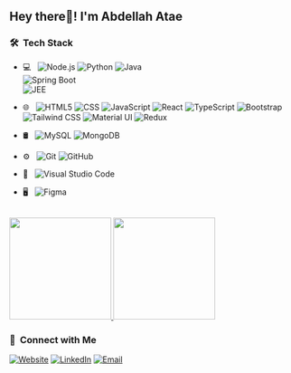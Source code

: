 
<h2> Hey there👋! I'm Abdellah Atae </h2>

<h3> 🛠 &nbsp;Tech Stack</h3>

- 💻 &nbsp;
  ![Node.js](https://img.shields.io/badge/-Node.js-333333?style=flat&logo=node.js)
  ![Python](https://img.shields.io/badge/-Python-333333?style=flat&logo=python)
  ![Java](https://img.shields.io/badge/-Java-333333?style=flat&logo=java&logoColor=white)  
  ![Spring Boot](https://img.shields.io/badge/-Spring%20Boot-333333?style=flat&logo=springboot)  
  ![JEE](https://img.shields.io/badge/-JEE-333333?style=flat&logo=oracle&logoColor=white)  

- 🌐 &nbsp;
  ![HTML5](https://img.shields.io/badge/-HTML5-333333?style=flat&logo=HTML5)
  ![CSS](https://img.shields.io/badge/-CSS3-333333?style=flat&logo=CSS3&logoColor=1572B6)
  ![JavaScript](https://img.shields.io/badge/-JavaScript-333333?style=flat&logo=javascript)
  ![React](https://img.shields.io/badge/-React-333333?style=flat&logo=react)
  ![TypeScript](https://img.shields.io/badge/-TypeScript-333333?style=flat&logo=typescript)
  ![Bootstrap](https://img.shields.io/badge/-Bootstrap-333333?style=flat&logo=bootstrap&logoColor=563D7C)
  ![Tailwind CSS](https://img.shields.io/badge/-TailwindCSS-333333?style=flat&logo=tailwindcss)
  ![Material UI](https://img.shields.io/badge/-MUI-333333?style=flat&logo=mui)
  ![Redux](https://img.shields.io/badge/-Redux-333333?style=flat&logo=redux)
- 🛢 &nbsp;
  ![MySQL](https://img.shields.io/badge/-MySQL-333333?style=flat&logo=mysql)
  ![MongoDB](https://img.shields.io/badge/-MongoDB-333333?style=flat&logo=mongodb)
- ⚙️ &nbsp;
  ![Git](https://img.shields.io/badge/-Git-333333?style=flat&logo=git)
  ![GitHub](https://img.shields.io/badge/-GitHub-333333?style=flat&logo=github)
- 🔧 &nbsp;
  ![Visual Studio Code](https://img.shields.io/badge/-Visual%20Studio%20Code-333333?style=flat&logo=visual-studio-code&logoColor=007ACC)
- 🖥 &nbsp;
  ![Figma](https://img.shields.io/badge/-Figma-333333?style=flat&logo=figma)

<br/>

<a href="https://github.com/abdellahatae">
  <img height="180em" src="https://github-readme-stats.vercel.app/api?username=abdellahatae&theme=buefy&show_icons=true" />
  <img height="180em" src="https://github-readme-stats.vercel.app/api/top-langs/?username=abdellahatae&theme=buefy&layout=compact" />
</a>
<br/>

<h3> 🤝 &nbsp;Connect with Me </h3>

<p>
<a href="https://github.com/abdellahatae" target="_blank"><img alt="Website" src="https://img.shields.io/badge/Website-333333?style=flat-square&logo=google-chrome"></a>
<a href="https://www.linkedin.com/in/abdellah-ata-b6ba70166/" target="_blank"><img alt="LinkedIn" src="https://img.shields.io/badge/LinkedIn-333333?style=flat-square&logo=linkedin"></a>
<a href="mailto:atae.abdellah@gmail.com" target="_blank"><img alt="Email" src="https://img.shields.io/badge/Gmail-atae.abdellah@gmail.com-blue?style=flat-square&logo=gmail"></a>
</p>
